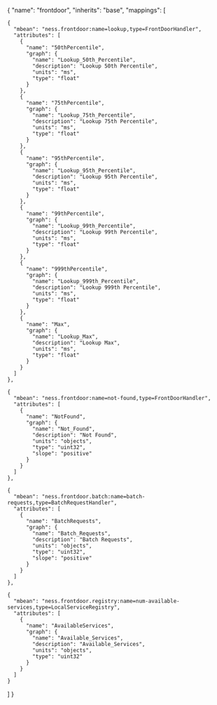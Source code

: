{
  "name": "frontdoor",
  "inherits": "base",
  "mappings": [
  
    {
      "mbean": "ness.frontdoor:name=lookup,type=FrontDoorHandler",
      "attributes": [
        {
          "name": "50thPercentile",
          "graph": {
            "name": "Lookup_50th_Percentile",
            "description": "Lookup 50th Percentile",
            "units": "ms",
            "type": "float"
          }
        },
        {
          "name": "75thPercentile",
          "graph": {
            "name": "Lookup_75th_Percentile",
            "description": "Lookup 75th Percentile",
            "units": "ms",
            "type": "float"
          }
        },
        {
          "name": "95thPercentile",
          "graph": {
            "name": "Lookup_95th_Percentile",
            "description": "Lookup 95th Percentile",
            "units": "ms",
            "type": "float"
          }
        },
        {
          "name": "99thPercentile",
          "graph": {
            "name": "Lookup_99th_Percentile",
            "description": "Lookup 99th Percentile",
            "units": "ms",
            "type": "float"
          }
        },
        {
          "name": "999thPercentile",
          "graph": {
            "name": "Lookup_999th_Percentile",
            "description": "Lookup 999th Percentile",
            "units": "ms",
            "type": "float"
          }
        },
        {
          "name": "Max",
          "graph": {
            "name": "Lookup_Max",
            "description": "Lookup Max",
            "units": "ms",
            "type": "float"
          }
        }
      ]
    },

    {
      "mbean": "ness.frontdoor:name=not-found,type=FrontDoorHandler",
      "attributes": [
        {
          "name": "NotFound",
          "graph": {
            "name": "Not_Found",
            "description": "Not Found",
            "units": "objects",
            "type": "uint32",
            "slope": "positive"
          }
        }
      ]
    },

    {
      "mbean": "ness.frontdoor.batch:name=batch-requests,type=BatchRequestHandler",
      "attributes": [
        {
          "name": "BatchRequests",
          "graph": {
            "name": "Batch_Requests",
            "description": "Batch Requests",
            "units": "objects",
            "type": "uint32",
            "slope": "positive"
          }
        }
      ]
    },

    {
      "mbean": "ness.frontdoor.registry:name=num-available-services,type=LocalServiceRegistry",
      "attributes": [
        {
          "name": "AvailableServices",
          "graph": {
            "name": "Available_Services",
            "description": "Available_Services",
            "units": "objects",
            "type": "uint32"
          }
        }
      ]
    }

  ]
}

